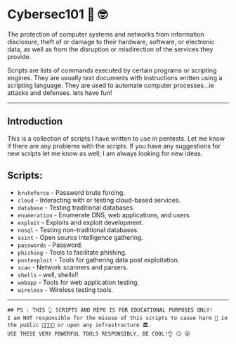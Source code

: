 # Cybersec101 	:monocle_face: :nerd_face:

The protection of computer systems and networks from information disclosure, theft of or damage to their hardware, software, or electronic data, as well as from the disruption or misdirection of the services they provide. 

Scripts are lists of commands executed by certain programs or scripting engines. They are usually text documents with instructions written using a scripting language. They are used to automate computer processes...ie attacks and defenses. lets have fun!

----------------------------------------------------------------------------------------------------------------------------------------------------------------------
Introduction
------------
This is a collection of scripts I have written to use in pentests. Let me know if there are any problems with the scripts. If you have any suggestions for new scripts let me know as well; I am always looking for new ideas.

Scripts:
------------
* `bruteforce` - Password brute forcing.
* `cloud` - Interacting with or testing cloud-based services.
* `database` - Testing traditional databases.
* `enumeration` - Enumerate DNS, web applications, and users.
* `exploit` - Exploits and exploit development.
* `nosql` - Testing non-traditional databases.
* `osint` - Open source intelligence gathering.
* `passwords` - Password.
* `phishing` - Tools to facilitate phishing.
* `postexploit` - Tools for gathering data post exploitation.
* `scan` - Network scanners and parsers.
* `shells` - well, shells!!
* `webapp` - Tools for web application testing.
* `wireless` - Wireless testing tools.
----------------------------------------------------------------------------------------------------------------------------------------------------------------------
```
## PS : THIS 👆 SCRIPTS AND REPO IS FOR EDUCATIONAL PURPOSES ONLY! 
I am NOT responsible for the misuse of this scripts to cause harm 👿 in the public 👨‍👨‍👧‍👧 or upon any infrastructure 🏛️. 
USE THESE VERY POWERFUL TOOLS RESPONSIBLY, BE COOL!👌 😏 😜

```

